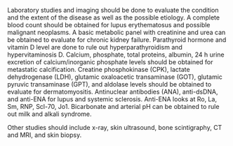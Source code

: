 Laboratory studies and imaging should be done to evaluate the condition and the extent of the disease as well as the possible etiology. A complete blood count should be obtained for lupus erythematosus and possible malignant neoplasms. A basic metabolic panel with creatinine and urea can be obtained to evaluate for chronic kidney failure. Parathyroid hormone and vitamin D level are done to rule out hyperparathyroidism and hypervitaminosis D. Calcium, phosphate, total proteins, albumin, 24 h urine excretion of calcium/inorganic phosphate levels should be obtained for metastatic calcification. Creatine phosphokinase (CPK), lactate dehydrogenase (LDH), glutamic oxaloacetic transaminase (GOT), glutamic pyruvic transaminase (GPT), and aldolase levels should be obtained to evaluate for dermatomyositis. Antinuclear antibodies (ANA), anti-dsDNA, and anti-ENA for lupus and systemic sclerosis. Anti-ENA looks at Ro, La, Sm, RNP, Scl-70, Jo1. Bicarbonate and arterial pH can be obtained to rule out milk and alkali syndrome.

Other studies should include x-ray, skin ultrasound, bone scintigraphy, CT and MRI, and skin biopsy.